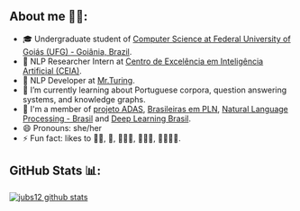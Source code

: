 ## About me 🙋‍♀️:

- 🎓 Undergraduate student of [Computer Science at Federal University of Goiás (UFG) - Goiânia, Brazil](https://inf.ufg.br/p/30138-ciencia-da-computacao).
- 🔎 NLP Researcher Intern at [Centro de Excelência em Inteligência Artificial (CEIA)](http://centrodeia.org/).
- 💼 NLP Developer at [Mr.Turing](https://misterturing.com/).
- 🌱 I’m currently learning about Portuguese corpora, question answering systems, and knowledge graphs.
- 👯 I'm a member of [projeto ADAS](https://meninas.sbc.org.br/portfolio/adasufg/), [Brasileiras em PLN](https://sites.google.com/view/brasileiras-pln/), [Natural Language Processing - Brasil](https://www.meetup.com/pt-BR/nlp-brasil/) and [Deep Learning Brasil](http://www.deeplearningbrasil.com.br/).
- 😄 Pronouns: she/her
- ⚡ Fun fact: likes to 🏃‍♀️, 🧗‍, 🤸🏼‍♀️, 🧘🏼‍♀️, 👩🏽‍🍳🍰.

## GitHub Stats 📊:

[![jubs12 github stats](https://github-readme-stats.vercel.app/api?username=jubs12&count_private=true&show_icons=true&theme=buefy)](https://github.com/anuraghazra/github-readme-stats)


<!--
**jubs12/jubs12** is a ✨ _special_ ✨ repository because its `README.md` (this file) appears on your GitHub profile.

Here are some ideas to get you started:

- 🔭 I’m currently working on ...
- 🌱 I’m currently learning ...
- 👯 I’m looking to collaborate on ...
- 🤔 I’m looking for help with ...
- 💬 Ask me about ...
- 📫 How to reach me: ...
- 😄 Pronouns: ...
- ⚡ Fun fact: ...
-->
